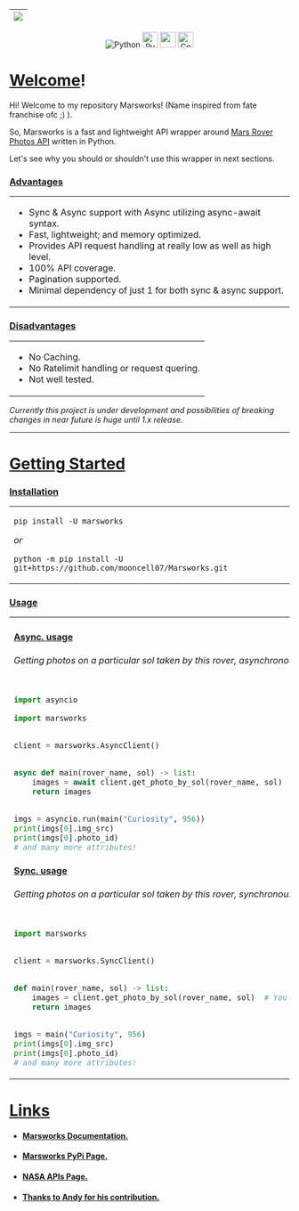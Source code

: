 | <img src=https://www.nasa.gov/sites/default/files/styles/full_width_feature/public/thumbnails/image/pia23378-16.jpg class="center"> |
| ---- |


<p align="center">
 <img alt="Python" src="https://img.shields.io/badge/python-%2314354C.svg?style=for-the-badge&logo=python&logoColor=white">

 <img alt="PyPI version" src="https://badge.fury.io/py/marsworks.svg" height=28>


<img src="https://img.shields.io/pypi/l/marsworks" height=28>

 <img alt="Code style: black" src="https://img.shields.io/badge/code%20style-black-000000.svg" height=28>
</p>


# <u>Welcome</u>!

Hi! Welcome to my repository Marsworks! (Name
inspired from fate franchise ofc ;) ).

So, Marsworks is a fast and lightweight API wrapper around
[Mars Rover Photos API](https://api.nasa.gov/) written in Python.

Let's see why you should or shouldn't use this wrapper in next sections.

### <u>Advantages</u>

<table><tr><td>

- Sync & Async support with Async utilizing async-await syntax.
- Fast, lightweight; and memory optimized.
- Provides API request handling at really low as
well as high level.
- 100% API coverage.
- Pagination supported.
- Minimal dependency of just 1 for both sync & async support.

</table></tr></td>

### <u>Disadvantages</u>

<table><tr><td>

- No Caching.
- No Ratelimit handling or request quering.
- Not well tested.

</table></tr></td>

*Currently this project is under development and possibilities of
breaking changes in near future is huge until 1.x release.*

------------

# <u>Getting Started</u>

### <u>Installation</u>

<table><tr><td>

`pip install -U marsworks`

*or*

`python -m pip install -U git+https://github.com/mooncell07/Marsworks.git`

</table></tr></td>

### <u>Usage</u>

<table><tr><td>

#### <u>Async. usage</u>

###### Getting photos on a particular sol taken by this rover, asynchronously.

```py

import asyncio

import marsworks


client = marsworks.AsyncClient()


async def main(rover_name, sol) -> list:
    images = await client.get_photo_by_sol(rover_name, sol)  # You can pass camera too.
    return images


imgs = asyncio.run(main("Curiosity", 956))
print(imgs[0].img_src)
print(imgs[0].photo_id)
# and many more attributes!
```

#### <u>Sync. usage</u>

###### Getting photos on a particular sol taken by this rover, synchronously.

```py

import marsworks


client = marsworks.SyncClient()


def main(rover_name, sol) -> list:
    images = client.get_photo_by_sol(rover_name, sol)  # You can pass camera too.
    return images


imgs = main("Curiosity", 956)
print(imgs[0].img_src)
print(imgs[0].photo_id)
# and many more attributes!
```

</table></tr></td>

# <u>Links</u>

- #### <u>Marsworks [Documentation](https://mooncell07.github.io/Marsworks/).</u>

- #### <u>Marsworks PyPi [Page](https://pypi.org/project/marsworks/).</u>

- #### <u>NASA APIs [Page](https://api.nasa.gov/).</u>

- #### <u>Thanks to [Andy](https://github.com/an-dyy) for his contribution.

</table></tr></td>
